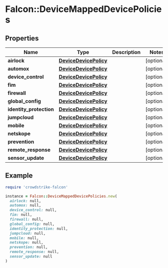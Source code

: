 # Falcon::DeviceMappedDevicePolicies

## Properties

| Name | Type | Description | Notes |
| ---- | ---- | ----------- | ----- |
| **airlock** | [**DeviceDevicePolicy**](DeviceDevicePolicy.md) |  | [optional] |
| **automox** | [**DeviceDevicePolicy**](DeviceDevicePolicy.md) |  | [optional] |
| **device_control** | [**DeviceDevicePolicy**](DeviceDevicePolicy.md) |  | [optional] |
| **fim** | [**DeviceDevicePolicy**](DeviceDevicePolicy.md) |  | [optional] |
| **firewall** | [**DeviceDevicePolicy**](DeviceDevicePolicy.md) |  | [optional] |
| **global_config** | [**DeviceDevicePolicy**](DeviceDevicePolicy.md) |  | [optional] |
| **identity_protection** | [**DeviceDevicePolicy**](DeviceDevicePolicy.md) |  | [optional] |
| **jumpcloud** | [**DeviceDevicePolicy**](DeviceDevicePolicy.md) |  | [optional] |
| **mobile** | [**DeviceDevicePolicy**](DeviceDevicePolicy.md) |  | [optional] |
| **netskope** | [**DeviceDevicePolicy**](DeviceDevicePolicy.md) |  | [optional] |
| **prevention** | [**DeviceDevicePolicy**](DeviceDevicePolicy.md) |  | [optional] |
| **remote_response** | [**DeviceDevicePolicy**](DeviceDevicePolicy.md) |  | [optional] |
| **sensor_update** | [**DeviceDevicePolicy**](DeviceDevicePolicy.md) |  | [optional] |

## Example

```ruby
require 'crowdstrike-falcon'

instance = Falcon::DeviceMappedDevicePolicies.new(
  airlock: null,
  automox: null,
  device_control: null,
  fim: null,
  firewall: null,
  global_config: null,
  identity_protection: null,
  jumpcloud: null,
  mobile: null,
  netskope: null,
  prevention: null,
  remote_response: null,
  sensor_update: null
)
```

